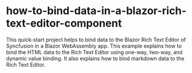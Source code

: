 # how-to-bind-data-in-a-blazor-rich-text-editor-component
This quick-start project helps to bind data to the Blazor Rich Text Editor of Syncfusion in a Blazor WebAssembly app. This example explains how to bind the HTML data to the Rich Text Editor using one-way, two-way, and dynamic value binding. It also explains how to bind markdown data to the Rich Text Editor.
